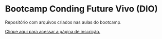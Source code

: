 # Bootcamp Conding Future Vivo (DIO)

Repositório com arquivos criados nas aulas do bootcamp.

<a href="[https://www.exemplo.com](https://www.dio.me/bootcamp/coding-future-vivo-python-ai-backend-developer?ref=CG&utm_medium=social&source=linkedin&utm_campaign=ctf-python-ai-backend&utm_content=ultimos-dias)">Clique aqui para acessar a página de inscrição.</a>
